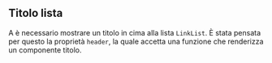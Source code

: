 ## Titolo lista
A è necessario mostrare un titolo in cima alla lista `LinkList`. È stata pensata per questo la proprietà `header`, la quale accetta una funzione che renderizza un componente titolo.